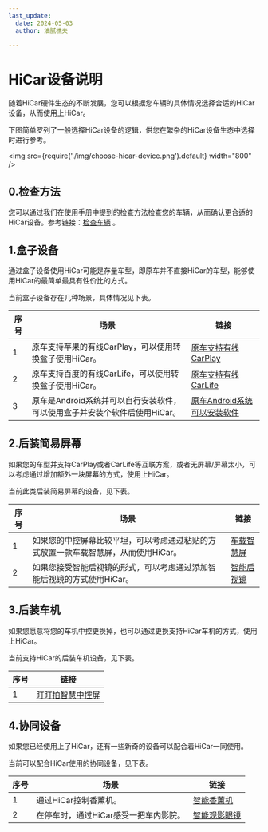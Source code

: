 ```yaml
---
last_update:
  date: 2024-05-03
  author: 油腻樵夫

---
```


# HiCar设备说明

随着HiCar硬件生态的不断发展，您可以根据您车辆的具体情况选择合适的HiCar设备，从而使用上HiCar。

下图简单罗列了一般选择HiCar设备的逻辑，供您在繁杂的HiCar设备生态中选择时进行参考。

<img
 src={require('./img/choose-hicar-device.png').default}
 width="800" 
/>

## 0.检查方法

您可以通过我们在使用手册中提到的检查方法检查您的车辆，从而确认更合适的HiCar设备。参考链接：[检查车辆](./check/car) 。

## 1.盒子设备

通过盒子设备使用HiCar可能是存量车型，即原车并不直接HiCar的车型，能够使用HiCar的最简单最具有性价比的方式。

当前盒子设备存在几种场景，具体情况见下表。

| 序号  | 场景                                          | 链接                                     |
| --- | ------------------------------------------- | -------------------------------------- |
| 1   | 原车支持苹果的有线CarPlay，可以使用转换盒子使用HiCar。           | [原车支持有线CarPlay](./devices/carplay)     |
| 2   | 原车支持百度的有线CarLife，可以使用转换盒子使用HiCar。           | [原车支持有线CarLife](./devices/carlife)     |
| 3   | 原车是Android系统并可以自行安装软件，可以使用盒子并安装个软件后使用HiCar。 | [原车Android系统可以安装软件](./devices/android) |

## 2.后装简易屏幕

如果您的车型并支持CarPlay或者CarLife等互联方案，或者无屏幕/屏幕太小，可以考虑通过增加额外一块屏幕的方式，使用上HiCar。

当前此类后装简易屏幕的设备，见下表。

| 序号  | 场景                                           | 链接                              |
| --- | -------------------------------------------- | ------------------------------- |
| 1   | 如果您的中控屏幕比较平坦，可以考虑通过粘贴的方式放置一款车载智慧屏，从而使用HiCar。 | [车载智慧屏](./devices/smart-screen) |
| 2   | 如果您接受智能后视镜的形式，可以考虑通过添加智能后视镜的方式使用HiCar。       | [智能后视镜](./devices/smart-mirror) |

## 3.后装车机

如果您愿意将您的车机中控更换掉，也可以通过更换支持HiCar车机的方式，使用上HiCar。

当前支持HiCar的后装车机设备，见下表。

| 序号  | 链接                               |
| --- | -------------------------------- |
| 1   | [盯盯拍智慧中控屏](./devices/screen-ddp) |



## 4.协同设备

如果您已经使用上了HiCar，还有一些新奇的设备可以配合着HiCar一同使用。

当前可以配合HiCar使用的协同设备，见下表。

| 序号  | 场景                    | 链接                                |
| --- | --------------------- | --------------------------------- |
| 1   | 通过HiCar控制香薰机。         | [智能香薰机](./devices/aromatherapy)   |
| 2   | 在停车时，通过HiCar感受一把车内影院。 | [智能观影眼镜](./devices/vision-glass)  |

